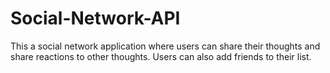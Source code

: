 # Social-Network-API

This a social network application where users can share their thoughts and share reactions to other thoughts. Users can also add friends to their list.

